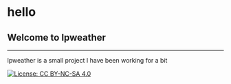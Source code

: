<h1>hello</h1>
<h2>Welcome to Ipweather</h2>
<hr />
<p>Ipweather is a small project I have been working for a bit</p>

[![License: CC BY-NC-SA 4.0](https://licensebuttons.net/l/by-nc-sa/4.0/80x15.png)](https://creativecommons.org/licenses/by-nc-sa/4.0/)
